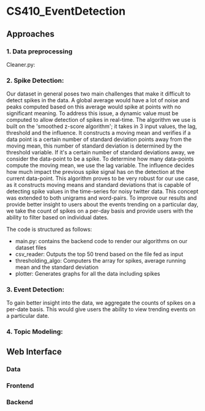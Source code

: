# CS410_EventDetection
## Approaches
### 1. Data preprocessing 
Cleaner.py: 


<!-- ## The first step of data preparation
### data_cleaning.py: 
####> remove urls, hashtags, stopwords, punctuation. 
####> lemmetize and stem each word
###  -->

### 2. Spike Detection:
Our dataset in general poses two main challenges that make it difficult to detect spikes in the data. A global average would have a lot of noise and peaks computed based on this average would spike at points with no significant meaning. To address this issue, a dynamic value must be computed to allow detection of spikes in real-time. The algorithm we use is built on the 'smoothed z-score algorithm'; it takes in 3 input values, the lag, threshold and the influence. It constructs a moving mean and verifies if a data point is a certain number of standard deviation points away from the moving mean, this number of standard deviation is determined by the threshold variable. If it's a certain number of standard deviations away, we consider the data-point to be a spike. To determine how many data-points compute the moving mean, we use the lag variable. The influence decides how much impact the previous spike signal has on the detection at the current data-point. This algorithm proves to be very robust for our use case, as it constructs moving means and standard deviations that is capable of detecting spike values in the time-series for noisy twitter data. 
This concept was extended to both unigrams and word-pairs. To improve our results and provide better insight to users about the events trending on a particular day, we take the count of spikes on a per-day basis and provide users with the ability to filter based on individual dates. 

The code is structured as follows: 
- main.py: contains the backend code to render our algorithms on our dataset files
- csv_reader: Outputs the top 50 trend based on the file fed as input 
- thresholding_algo: Computers the array for spikes, average running mean and the standard deviation 
- plotter: Generates graphs for all the data including spikes

### 3. Event Detection:  
To gain better insight into the data, we aggregate the counts of spikes on a per-date basis. This would give users the ability to view trending events on a particular date. 


### 4. Topic Modeling: 


## Web Interface

### Data

### Frontend


### Backend
